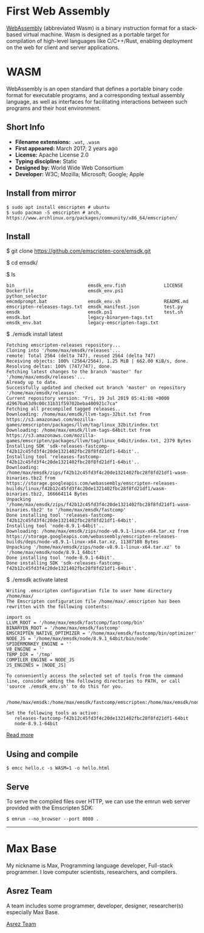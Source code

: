 # First Web Assembly

[WebAssembly](https://webassembly.org) (abbreviated Wasm) is a binary instruction format for a stack-based virtual machine. Wasm is designed as a portable target for compilation of high-level languages like C/C++/Rust, enabling deployment on the web for client and server applications.

# WASM

WebAssembly is an open standard that defines a portable binary code format for executable programs, and a corresponding textual assembly language, as well as interfaces for facilitating interactions between such programs and their host environment.


## Short Info

- **Filename extensions:** `.wat`, `.wasm`
- **First appeared:** March 2017; 2 years ago
- **License:** Apache License 2.0
- **Typing discipline:** Static
- **Designed by:** World Wide Web Consortium
- **Developer:** W3C; Mozilla; Microsoft; Google; Apple

## Install from mirror

```
$ sudo apt install emscripten # ubuntu
$ sudo pacman -S emscripten # arch, https://www.archlinux.org/packages/community/x86_64/emscripten/
```

## Install

$ git clone https://github.com/emscripten-core/emsdk.git 

$ cd emsdk/

$ ls
```
bin                           emsdk_env.fish              LICENSE
Dockerfile                    emsdk_env.ps1               python_selector
emcmdprompt.bat               emsdk_env.sh                README.md
emscripten-releases-tags.txt  emsdk_manifest.json         test.py
emsdk                         emsdk.ps1                   test.sh
emsdk.bat                     legacy-binaryen-tags.txt
emsdk_env.bat                 legacy-emscripten-tags.txt
```

$ ./emsdk install latest
```
Fetching emscripten-releases repository...
Cloning into '/home/max/emsdk/releases'...
remote: Total 2564 (delta 747), reused 2564 (delta 747)
Receiving objects: 100% (2564/2564), 1.25 MiB | 662.00 KiB/s, done.
Resolving deltas: 100% (747/747), done.
Fetching latest changes to the branch 'master' for '/home/max/emsdk/releases'...
Already up to date.
Successfully updated and checked out branch 'master' on repository '/home/max/emsdk/releases'
Current repository version: "Fri, 19 Jul 2019 05:41:08 +0000 d2967ba63d9c00c31b31f59702beba400921c7ca"
Fetching all precompiled tagged releases..
Downloading: /home/max/emsdk/llvm-tags-32bit.txt from https://s3.amazonaws.com/mozilla-games/emscripten/packages/llvm/tag/linux_32bit/index.txt
Downloading: /home/max/emsdk/llvm-tags-64bit.txt from https://s3.amazonaws.com/mozilla-games/emscripten/packages/llvm/tag/linux_64bit/index.txt, 2379 Bytes
Installing SDK 'sdk-releases-fastcomp-f42b12c45fd3f4c20de1321402fbc28f8fd21df1-64bit'..
Installing tool 'releases-fastcomp-f42b12c45fd3f4c20de1321402fbc28f8fd21df1-64bit'..
Downloading: /home/max/emsdk/zips/f42b12c45fd3f4c20de1321402fbc28f8fd21df1-wasm-binaries.tbz2 from https://storage.googleapis.com/webassembly/emscripten-releases-builds/linux/f42b12c45fd3f4c20de1321402fbc28f8fd21df1/wasm-binaries.tbz2, 166664114 Bytes
Unpacking '/home/max/emsdk/zips/f42b12c45fd3f4c20de1321402fbc28f8fd21df1-wasm-binaries.tbz2' to '/home/max/emsdk/fastcomp'
Done installing tool 'releases-fastcomp-f42b12c45fd3f4c20de1321402fbc28f8fd21df1-64bit'.
Installing tool 'node-8.9.1-64bit'..
Downloading: /home/max/emsdk/zips/node-v8.9.1-linux-x64.tar.xz from https://storage.googleapis.com/webassembly/emscripten-releases-builds/deps/node-v8.9.1-linux-x64.tar.xz, 11387108 Bytes
Unpacking '/home/max/emsdk/zips/node-v8.9.1-linux-x64.tar.xz' to '/home/max/emsdk/node/8.9.1_64bit'
Done installing tool 'node-8.9.1-64bit'.
Done installing SDK 'sdk-releases-fastcomp-f42b12c45fd3f4c20de1321402fbc28f8fd21df1-64bit'.
```
$ ./emsdk activate latest

```
Writing .emscripten configuration file to user home directory /home/max/
The Emscripten configuration file /home/max/.emscripten has been rewritten with the following contents:

import os
LLVM_ROOT = '/home/max/emsdk/fastcomp/fastcomp/bin'
BINARYEN_ROOT = '/home/max/emsdk/fastcomp'
EMSCRIPTEN_NATIVE_OPTIMIZER = '/home/max/emsdk/fastcomp/bin/optimizer'
NODE_JS = '/home/max/emsdk/node/8.9.1_64bit/bin/node'
SPIDERMONKEY_ENGINE = ''
V8_ENGINE = ''
TEMP_DIR = '/tmp'
COMPILER_ENGINE = NODE_JS
JS_ENGINES = [NODE_JS]

To conveniently access the selected set of tools from the command line, consider adding the following directories to PATH, or call 'source ./emsdk_env.sh' to do this for you.

   /home/max/emsdk:/home/max/emsdk/fastcomp/emscripten:/home/max/emsdk/node/8.9.1_64bit/bin

Set the following tools as active:
   releases-fastcomp-f42b12c45fd3f4c20de1321402fbc28f8fd21df1-64bit
   node-8.9.1-64bit

```

[Read more](https://webassembly.org/getting-started/developers-guide/)


## Using and compile

```
$ emcc hello.c -s WASM=1 -o hello.html
```

## Serve

To serve the compiled files over HTTP, we can use the emrun web server provided with the Emscripten SDK:

```
$ emrun --no_browser --port 8080 .
```

---------

# Max Base

My nickname is Max, Programming language developer, Full-stack programmer. I love computer scientists, researchers, and compilers.

## Asrez Team

A team includes some programmer, developer, designer, researcher(s) especially Max Base.

[Asrez Team](https://www.asrez.com/)
